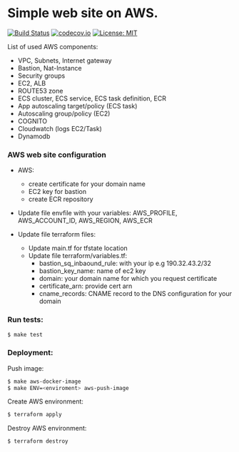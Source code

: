 # Simple web site on AWS.
[![Build Status](https://travis-ci.com/MTB90/terraform-aws-ecs.svg?branch=master)](https://travis-ci.com/MTB90/terraform-aws-ecs)
[![codecov.io](https://codecov.io/github/MTB90/terraform-aws-ecs/coverage.svg?branch=master)](https://codecov.io/github/MTB90/terraform-aws-ecs?branch=master)
[![License: MIT](https://img.shields.io/badge/License-MIT-yellow.svg)](https://opensource.org/licenses/MIT)

List of used AWS components:
- VPC, Subnets, Internet gateway
- Bastion, Nat-Instance
- Security groups
- EC2, ALB
- ROUTE53 zone
- ECS cluster, ECS service, ECS task definition, ECR
- App autoscaling target/policy (ECS task)
- Autoscaling group/policy (EC2)
- COGNITO
- Cloudwatch (logs EC2/Task)
- Dynamodb

### AWS web site configuration

* AWS:
	- create certificate for your domain name
	- EC2 key for bastion
	- create ECR repository

* Update file envfile with your variables: AWS_PROFILE, AWS_ACCOUNT_ID, AWS_REGION, AWS_ECR
* Update file terraform files:
    - Update main.tf for tfstate location
    - Update file terraform/variables.tf: 
        - bastion_sq_inbaound_rule: with your ip e.g 190.32.43.2/32
        - bastion_key_name: name of ec2 key
        - domain: your domain name for which you request certificate
        - certificate_arn: provide cert arn
        - cname_records: CNAME record to the DNS configuration for your domain
### Run tests:
```bash
$ make test
```
### Deployment:

Push image:
```bash
$ make aws-docker-image
$ make ENV=<enviroment> aws-push-image
``` 
Create AWS environment:
```bash
$ terraform apply
```
Destroy AWS environment:
```bash
$ terraform destroy
```